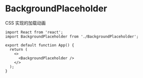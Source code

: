 # BackgroundPlaceholder

CSS 实现的加载动画

```tsx
import React from 'react';
import BackgroundPlaceholder from './BackgroundPlaceholder';

export default function App() {
  return (
    <>
      <BackgroundPlaceholder />
    </>
  );
}
```
